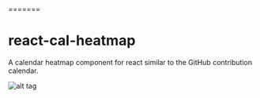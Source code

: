 =======
# react-cal-heatmap
A calendar heatmap component for react similar to the GitHub contribution calendar.

![alt tag](https://cloud.githubusercontent.com/assets/9121900/16572674/16370658-4239-11e6-85d8-4d667d0ea9a1.PNG)